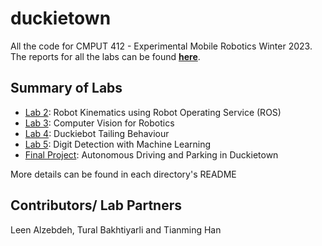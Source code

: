 # duckietown

All the code for CMPUT 412 - Experimental Mobile Robotics Winter 2023. \
The reports for all the labs can be found **[here](https://leen-alzebdeh.github.io/projects/)**.

## Summary of Labs

- [Lab 2](https://github.com/Leen-Alzebdeh/duckietown/tree/main/lab2): Robot Kinematics using Robot Operating Service (ROS)
- [Lab 3](https://github.com/Leen-Alzebdeh/duckietown/tree/main/lab3): Computer Vision for Robotics
- [Lab 4](https://github.com/Leen-Alzebdeh/duckietown/tree/main/lab4): Duckiebot Tailing Behaviour
- [Lab 5](https://github.com/Leen-Alzebdeh/duckietown/tree/main/lab5): Digit Detection with Machine Learning
- [Final Project](https://github.com/Leen-Alzebdeh/duckietown/tree/main/final_project): Autonomous Driving and Parking in Duckietown

More details can be found in each directory's README

## Contributors/ Lab Partners

Leen Alzebdeh, Tural Bakhtiyarli and Tianming Han
